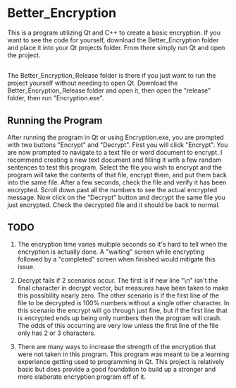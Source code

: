 # Better_Encryption
This is a program utilizing Qt and C++ to create a basic encryption.
If you want to see the code for yourself, download the Better_Encryption folder and place it into your Qt projects folder.
From there simply run Qt and open the project.
##
The Better_Encryption_Release folder is there if you just want to run the project yourself without needing to open Qt.
Download the Better_Encryption_Release folder and open it, then open the "release" folder, then run "Encryption.exe".
## Running the Program
After running the program in Qt or using Encryption.exe, you are prompted with two buttons "Encrypt" and "Decrypt".
First you will click "Encrypt".
You are now prompted to navigate to a text file or word document to encrypt. 
I recommend creating a new text document and filling it with a few random sentences to test this program.
Select the file you wish to encrypt and the program will take the contents of that file, encrypt them, and put them back into the same file.
After a few seconds, check the file and verify it has been encrypted. Scroll down past all the numbers to see the actual encrypted message.
Now click on the "Decrypt" button and decrypt the same file you just encrypted.
Check the decrypted file and it should be back to normal.
##
## TODO
1. The encryption time varies multiple seconds so it's hard to tell when the encryption is actually done. A "waiting" screen while encrypting followed by a "completed" screen when finished would mitigate this issue.

2. Decrypt fails if 2 scenarios occur. The first is if new line "\n" isn't the final character in decrypt vector, but measures have been taken to make this possibility nearly zero. The other scenario is if the first line of the file to be decrypted is 100% numbers without a single other character. In this scenario the encrypt will go through just fine, but if the first line that is encrypted ends up being only numbers then the program will crash. The odds of this occurring are very low unless the first line of the file only has 2 or 3 characters.

3. There are many ways to increase the strength of the encryption that were not taken in this program. This program was meant to be a learning experience getting used to programming in Qt. This project is relatively basic but does provide a good foundation to build up a stronger and more elaborate encryption program off of it.
